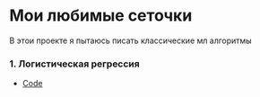 Мои любимые сеточки
=====================

В этои проекте я пытаюсь писать классические мл алгоритмы

### 1. Логистическая регрессия

* [Code](https://github.com/vaskers5/Educatinal_Nets/blob/main/Nets/logistic%20regression/LogNet.ipynb)
